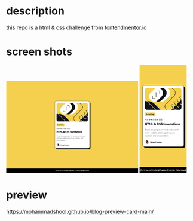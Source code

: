 # description
this repo is a html & css challenge from [fontendmentor.io](http://frontendmentor.io/)

# screen shots
<span>
<img src="./screenshots/desktop.png" width="70%" />
</span>
  <span>
<img src="./screenshots/mobile.png" width="25%" />
</span>

# preview
<a href="https://mohammadshool.github.io/blog-preview-card-main/" target="_blank">https://mohammadshool.github.io/blog-preview-card-main/</a>
